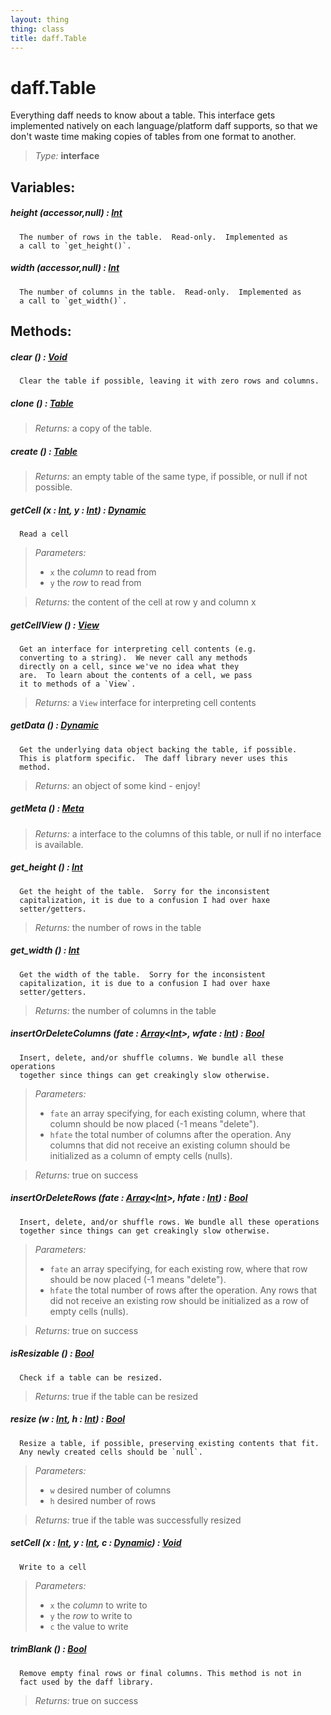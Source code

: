 ```yaml
---
layout: thing
thing: class
title: daff.Table
---
```

# daff.Table


  Everything daff needs to know about a table.  This interface
  gets implemented natively on each language/platform daff supports,
  so that we don't waste time making copies of tables from one format
  to another.




> *Type:* **interface**




## Variables:

#####  **height** (accessor,null) : <a href="../Int.html" class="type">Int</a>


      The number of rows in the table.  Read-only.  Implemented as
      a call to `get_height()`.




#####  **width** (accessor,null) : <a href="../Int.html" class="type">Int</a>


      The number of columns in the table.  Read-only.  Implemented as
      a call to `get_width()`.




## Methods:


##### **clear** () : <a href="../Void.html" class="type">Void</a>


      Clear the table if possible, leaving it with zero rows and columns.












##### **clone** () : <a href="../coopy/Table.html" class="type">Table</a>




> *Returns:*  a copy of the table.








##### **create** () : <a href="../coopy/Table.html" class="type">Table</a>




> *Returns:*  an empty table of the same type, if possible, or null if not possible.








##### **getCell** (x : <a href="../Int.html" class="type">Int</a>, y : <a href="../Int.html" class="type">Int</a>) : <a href="../Dynamic.html" class="type">Dynamic</a>


      Read a cell




> *Parameters:*
>
>   * `x` the *column* to read from
>   * `y` the *row* to read from

> *Returns:*  the content of the cell at row y and column x








##### **getCellView** () : <a href="../coopy/View.html" class="type">View</a>


      Get an interface for interpreting cell contents (e.g.
      converting to a string).  We never call any methods
      directly on a cell, since we've no idea what they
      are.  To learn about the contents of a cell, we pass
      it to methods of a `View`.





> *Returns:*  a `View` interface for interpreting cell contents








##### **getData** () : <a href="../Dynamic.html" class="type">Dynamic</a>


      Get the underlying data object backing the table, if possible.
      This is platform specific.  The daff library never uses this
      method.





> *Returns:*  an object of some kind - enjoy!








##### **getMeta** () : <a href="../coopy/Meta.html" class="type">Meta</a>




> *Returns:*  a interface to the columns of this table, or null if no interface is available. 








##### **get_height** () : <a href="../Int.html" class="type">Int</a>


      Get the height of the table.  Sorry for the inconsistent
      capitalization, it is due to a confusion I had over haxe
      setter/getters.





> *Returns:*  the number of rows in the table








##### **get_width** () : <a href="../Int.html" class="type">Int</a>


      Get the width of the table.  Sorry for the inconsistent
      capitalization, it is due to a confusion I had over haxe
      setter/getters.





> *Returns:*  the number of columns in the table








##### **insertOrDeleteColumns** (fate : <a href="../Array.html" class="type">Array</a>&lt;<a href="../Int.html" class="type">Int</a>&gt;, wfate : <a href="../Int.html" class="type">Int</a>) : <a href="../Bool.html" class="type">Bool</a>


      Insert, delete, and/or shuffle columns. We bundle all these operations
      together since things can get creakingly slow otherwise.




> *Parameters:*
>
>   * `fate` an array specifying, for each existing column, where that column should be now placed (-1 means "delete").
>   * `hfate` the total number of columns after the operation. Any columns that did not receive an existing column should be initialized as a column of empty cells (nulls).

> *Returns:*  true on success








##### **insertOrDeleteRows** (fate : <a href="../Array.html" class="type">Array</a>&lt;<a href="../Int.html" class="type">Int</a>&gt;, hfate : <a href="../Int.html" class="type">Int</a>) : <a href="../Bool.html" class="type">Bool</a>


      Insert, delete, and/or shuffle rows. We bundle all these operations
      together since things can get creakingly slow otherwise.




> *Parameters:*
>
>   * `fate` an array specifying, for each existing row, where that row should be now placed (-1 means "delete").
>   * `hfate` the total number of rows after the operation. Any rows that did not receive an existing row should be initialized as a row of empty cells (nulls).

> *Returns:*  true on success








##### **isResizable** () : <a href="../Bool.html" class="type">Bool</a>


      Check if a table can be resized.





> *Returns:*  true if the table can be resized








##### **resize** (w : <a href="../Int.html" class="type">Int</a>, h : <a href="../Int.html" class="type">Int</a>) : <a href="../Bool.html" class="type">Bool</a>


      Resize a table, if possible, preserving existing contents that fit.
      Any newly created cells should be `null`.




> *Parameters:*
>
>   * `w` desired number of columns
>   * `h` desired number of rows

> *Returns:*  true if the table was successfully resized








##### **setCell** (x : <a href="../Int.html" class="type">Int</a>, y : <a href="../Int.html" class="type">Int</a>, c : <a href="../Dynamic.html" class="type">Dynamic</a>) : <a href="../Void.html" class="type">Void</a>


      Write to a cell




> *Parameters:*
>
>   * `x` the *column* to write to
>   * `y` the *row* to write to
>   * `c` the value to write








##### **trimBlank** () : <a href="../Bool.html" class="type">Bool</a>


      Remove empty final rows or final columns. This method is not in
      fact used by the daff library.





> *Returns:*  true on success








